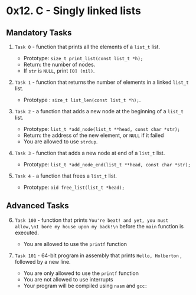 # 0x12. C - Singly linked lists

## Mandatory Tasks

1. `Task 0` - function that prints all the elements of a `list_t` list.

	* Prototype: `size_t print_list(const list_t *h);`
	* Return: the number of nodes.
	* If `str` is `NULL`, print `[0] (nil)`.

2. `Task 1` - function that returns the number of elements in a linked `list_t` list.
	
	* Prototype : `size_t list_len(const list_t *h);`.

3. `Task 2` -  a function that adds a new node at the beginning of a `list_t` list.

	* Prototype: `list_t *add_node(list_t **head, const char *str);`
	* Return: the address of the new element, or `NULL` if it failed
	* You are allowed to use `strdup`.
4. `Task 3` - function that adds a new node at end of a `list_t` list.

	* Prototype: `list_t *add_node_end(list_t **head, const char *str);`

5. `Task 4` - a function that frees a `list_t` list.
	
	* Prototype: `oid free_list(list_t *head);`

## Advanced Tasks

6. `Task 100` - function that prints `You're beat! and yet, you must allow,\nI
bore my house upon my back!\n` before the `main` function is executed.
	* You are allowed to use the `printf` function

7. `Task 101` - 64-bit program in assembly that prints `Hello, Holberton` , followed by a new line.

	* You are only allowed to use the `printf` function
	* You are not allowed to use interrupts
	* Your program will be compiled using `nasm` and `gcc:`
